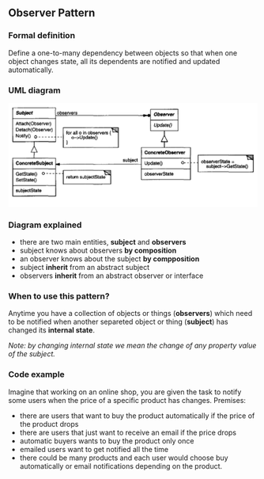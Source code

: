 ## Observer Pattern

### Formal definition
 
Define a one-to-many dependency between objects so that when one object changes state, all its dependents are notified and updated automatically.


### UML diagram

![Source book: Design Patters, Elements of Reusable Object-Oriented Software](https://github.com/osotorrio/designpatterns/blob/master/GangOfFour.Patterns/Structural/Observer/img/uml_diagram.PNG)


### Diagram explained
- there are two main entities, **subject** and **observers**
- subject knows about observers **by composition**
- an observer knows about the subject **by compposition**
- subject **inherit** from an abstract subject
- observers **inherit** from an abstract observer or interface


### When to use this pattern?

Anytime you have a collection of objects or things (**observers**) which need to be notified when another separeted object or thing (**subject**) has changed its **internal state**. 

*Note: by changing internal state we mean the change of any property value of the subject.*


### Code example

Imagine that working on an online shop, you are given the task to notify some users when the price of a specific product has changes. Premises:

- there are users that want to buy the product automatically if the price of the product drops
- there are users that just want to receive an email if the price drops
- automatic buyers wants to buy the product only once
- emailed users want to get notified all the time
- there could be many products and each user would choose buy automatically or email notifications depending on the product.
